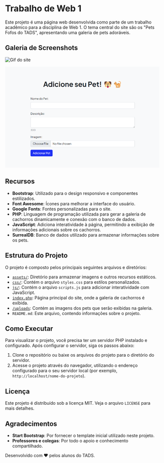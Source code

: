 # Trabalho de Web 1

Este projeto é uma página web desenvolvida como parte de um trabalho acadêmico para a disciplina de Web 1. O tema central do site são os "Pets Fofos do TADS", apresentando uma galeria de pets adoráveis.

## Galeria de Screenshots

![Gif do site](./assets/msedge_2rz9YuWhbc.gif)

![Adicionar um Pet](./assets/adicionar_pet.png)

## Recursos

- **Bootstrap**: Utilizado para o design responsivo e componentes estilizados.
- **Font Awesome**: Ícones para melhorar a interface do usuário.
- **Google Fonts**: Fontes personalizadas para o site.
- **PHP**: Linguagem de programação utilizada para gerar a galeria de cachorros dinamicamente e conexão com o banco de dados.
- **JavaScript**: Adiciona interatividade à página, permitindo a exibição de informações adicionais sobre os cachorros.
- **SurrealDB**: Banco de dados utilizado para armazenar informações sobre os pets.

## Estrutura do Projeto

O projeto é composto pelos principais seguintes arquivos e diretórios:

- [`assets/`](./assets): Diretório para armazenar imagens e outros recursos estáticos.
- [`css/`](./css): Contém o arquivo `styles.css` para estilos personalizados.
- [`js/`](./js): Contém o arquivo `scripts.js` para adicionar interatividade com JavaScript.
- [`index.php`](./index.php): Página principal do site, onde a galeria de cachorros é exibida.
- [`/uploads`](./uploads): Contém as imagens dos pets que serão exibidas na galeria.
- `README.md`: Este arquivo, contendo informações sobre o projeto.

## Como Executar

Para visualizar o projeto, você precisa ter um servidor PHP instalado e configurado. Após configurar o servidor, siga os passos abaixo:

1. Clone o repositório ou baixe os arquivos do projeto para o diretório do servidor.
2. Acesse o projeto através do navegador, utilizando o endereço configurado para o seu servidor local (por exemplo, `http://localhost/nome-do-projeto`).

## Licença

Este projeto é distribuído sob a licença MIT. Veja o arquivo `LICENSE` para mais detalhes.

## Agradecimentos

- **Start Bootstrap**: Por fornecer o template inicial utilizado neste projeto.
- **Professores e colegas**: Por todo o apoio e conhecimento compartilhado.

Desenvolvido com ❤️ pelos alunos do TADS.